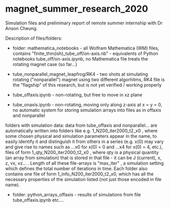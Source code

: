 # magnet_summer_research_2020
Simulation files and preliminary report of remote summer internship with Dr Anson Cheung. 

Description of files/folders:

- folder: mathematica_notebooks - all Wolfram Mathematica (WM) files, contains "finite_thin(ish)_tube_off/on-axis.nb" - equivalents of Python notebooks tube_off/on-axis.ipynb, no Mathematica file treats the rotating magnet case (so far...)

- tube_nonparallel_magnet_leapfrog/RK4 - two shots at simulating rotating ("nonparallel") magnet using two different algorhitms, RK4 file is the "flagship" of this research, but is not yet verified / working properly

- tube_offaxis.ipynb - non-rotating, but free to move in xz plane

- tube_onaxis.ipynb - non-rotating, moving only along z-axis at x = y = 0, no automatic system for storing simulation arrays into files as in offaxis and nonparallel

folders with simulation data:
data from tube_offaxis and nonparallel... are automatically written into folders like e.g. 1_N200_iter2000_t2_x0 , where some chosen physical and simulation parameters appear in the name, to easily identify it and distinguish it from others in a series (e.g. x(0) may vary and give rise to names such as ...x0 for x(0) = 0 and ...x4 for x(0) = 4, etc.), files of  form 1_qty_N200_iter2000_t2_x0 , where qty is a physical quantity (an array from simulation) that is stored in that file - it can be J (current), x, z, vx, vz... . Length of all these file-arrays is "max_iter" , a simulation setting which defines the total number of iterations in time. Each folder also contains one file of form 1_info_N200_iter2000_t2_x0, which has all the necessary properties of the simulation listed (not just those encoded in file name).

- folder: python_arrays_offaxis - results of simulations from file tube_offaxis.ipynb
etc....
